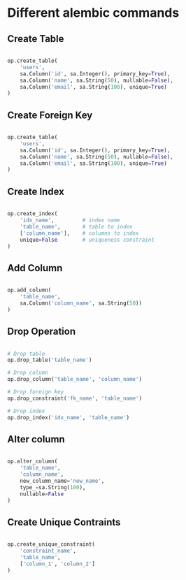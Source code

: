 # Different alembic commands

## Create Table

```python

op.create_table(
    'users',
    sa.Column('id', sa.Integer(), primary_key=True),
    sa.Column('name', sa.String(50), nullable=False),
    sa.Column('email', sa.String(100), unique=True)
)
```

## Create Foreign Key

```python

op.create_table(
    'users',
    sa.Column('id', sa.Integer(), primary_key=True),
    sa.Column('name', sa.String(50), nullable=False),
    sa.Column('email', sa.String(100), unique=True)
)
```

## Create Index

```python

op.create_index(
    'idx_name',         # index name
    'table_name',       # table to index
    ['column_name'],    # columns to index
    unique=False        # uniqueness constraint
)
```

## Add Column

```python

op.add_column(
    'table_name',
    sa.Column('column_name', sa.String(50))
)
```

## Drop Operation

```python

# Drop table
op.drop_table('table_name')

# Drop column
op.drop_column('table_name', 'column_name')

# Drop foreign key
op.drop_constraint('fk_name', 'table_name')

# Drop index
op.drop_index('idx_name', 'table_name')
```

## Alter column

```python

op.alter_column(
    'table_name',
    'column_name',
    new_column_name='new_name',
    type_=sa.String(100),
    nullable=False
)
```

## Create Unique Contraints

```python

op.create_unique_constraint(
    'constraint_name',
    'table_name',
    ['column_1', 'column_2']
)
```
